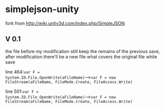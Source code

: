# simplejson-unity
fork from http://wiki.unity3d.com/index.php/SimpleJSON
## V 0.1
the file before my modification still keep the remains of the previous save, after modification there'll be a new file what covers the original file while save

line 464:<code>var F = System.IO.File.OpenWrite(aFileName)</code>--><code>var F = new FileStream(aFileName, FileMode.Create, FileAccess.Write)</code>

line 501:<code>var F = System.IO.File.OpenWrite(aFileName)</code>--><code>var F = new FileStream(aFileName, FileMode.Create, FileAccess.Write)</code>
